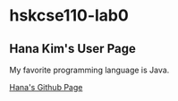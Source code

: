 # hskcse110-lab0
## Hana Kim's User Page
My favorite programming language is Java.

[Hana's Github Page](https://hanakims.github.io/hskcse110-lab0/)